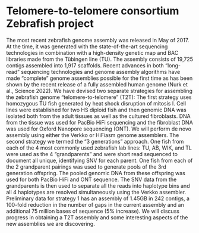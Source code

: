 # Telomere-to-telomere consortium Zebrafish project
The most recent zebrafish genome assembly was released in May of 2017. At the time, it was generated with the state-of-the-art sequencing technologies in combination with a high-density genetic map and BAC libraries made from the Tübingen line (TU). The assembly consists of 19,725 contigs assembled into 1,917 scaffolds. Recent advances in both “long-read” sequencing technologies and genome assembly algorithms have made “complete” genome assemblies possible for the first time as has been shown by the recent release of a fully assembled human genome (Nurk et al., Science 2022). We have devised two separate strategies for assembling the zebrafish genome “telomere-to-telomere” (T2T): The first strategy uses homozygous TU fish generated by heat shock disruption of mitosis I. Cell lines were established for two HS diploid fish and then genomic DNA was isolated both from the adult tissues as well as the cultured fibroblasts. DNA from the tissue was used for PacBio HiFi sequencing and the fibroblast DNA was used for Oxford Nanopore sequencing (ONT). We will perform de novo assembly using either the Verkko or HiFiasm genome assemblers. The second strategy we termed the “3 generations” approach. One fish from each of the 4 most commonly used zebrafish lab lines: TU, AB, WIK, and TL were used as the 4 “grandparents” and were short read sequenced to document all unique, identifying SNV for each parent. One fish from each of the 2 grandparent pairings was used to generate pools of the 3rd generation offspring. The pooled genomic DNA from these offspring was used for both PacBio HiFi and ONT sequence. The SNV data from the grandparents is then used to separate all the reads into haplotype bins and all 4 haplotypes are resolved simultaneously using the Verkko assembler. Preliminary data for strategy 1 has an assembly of 1.45GB in 242 contigs, a 100-fold reduction in the number of gaps in the current assembly and an additional 75 million bases of sequence (5% increase). We will discuss progress in obtaining a T2T assembly and some interesting aspects of the new assemblies we are discovering.


